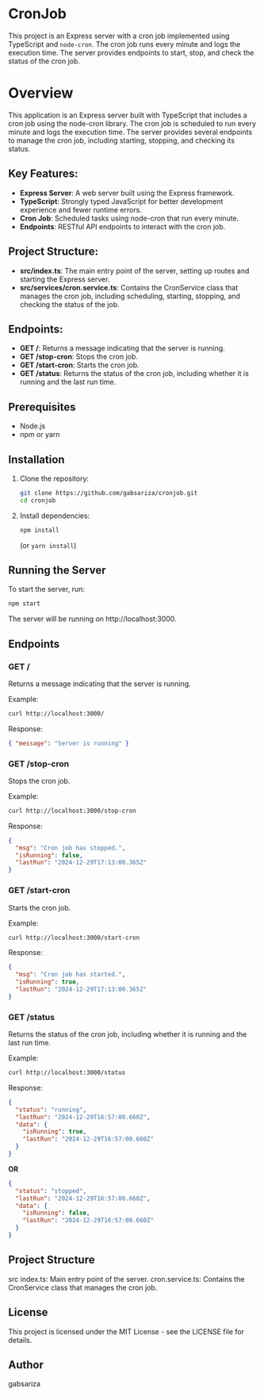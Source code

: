 # CronJob

This project is an Express server with a cron job implemented using TypeScript and `node-cron`. The cron job runs every minute and logs the execution time. The server provides endpoints to start, stop, and check the status of the cron job.

# Overview
This application is an Express server built with TypeScript that includes a cron job using the node-cron library. The cron job is scheduled to run every minute and logs the execution time. The server provides several endpoints to manage the cron job, including starting, stopping, and checking its status.

## Key Features:
- **Express Server**: A web server built using the Express framework.
- **TypeScript**: Strongly typed JavaScript for better development experience and fewer runtime errors.
- **Cron Job**: Scheduled tasks using node-cron that run every minute.
- **Endpoints**: RESTful API endpoints to interact with the cron job.

## Project Structure:
- **src/index.ts**: The main entry point of the server, setting up routes and starting the Express server.
- **src/services/cron.service.ts**: Contains the CronService class that manages the cron job, including scheduling, starting, stopping, and checking the status of the job.

## Endpoints:
- **GET /**: Returns a message indicating that the server is running.
- **GET /stop-cron**: Stops the cron job.
- **GET /start-cron**: Starts the cron job.
- **GET /status**: Returns the status of the cron job, including whether it is running and the last run time.

## Prerequisites

- Node.js
- npm or yarn

## Installation

1. Clone the repository:
   ```bash
   git clone https://github.com/gabsariza/cronjob.git
   cd cronjob
   ```
2. Install dependencies:
   ```bash
   npm install
   ```
   (or `yarn install`)

## Running the Server
To start the server, run:
```bash
npm start
```
The server will be running on http://localhost:3000.

## Endpoints
### GET /
Returns a message indicating that the server is running.

Example:
```bash
curl http://localhost:3000/
```
Response:
```json
{ "message": "Server is running" }
```

### GET /stop-cron
Stops the cron job.

Example:
```bash
curl http://localhost:3000/stop-cron
```
Response:
```json
{
  "msg": "Cron job has stopped.",
  "isRunning": false,
  "lastRun": "2024-12-29T17:13:00.365Z"
}
```

### GET /start-cron
Starts the cron job.

Example:
```bash
curl http://localhost:3000/start-cron
```
Response:
```json
{
  "msg": "Cron job has started.",
  "isRunning": true,
  "lastRun": "2024-12-29T17:13:00.365Z"
}
```

### GET /status
Returns the status of the cron job, including whether it is running and the last run time.

Example:
```bash
curl http://localhost:3000/status
```
Response:
```json
{
  "status": "running",
  "lastRun": "2024-12-29T16:57:00.660Z",
  "data": {
    "isRunning": true,
    "lastRun": "2024-12-29T16:57:00.660Z"
  }
}
```
**OR**
```json
{
  "status": "stopped",
  "lastRun": "2024-12-29T16:57:00.660Z",
  "data": {
    "isRunning": false,
    "lastRun": "2024-12-29T16:57:00.660Z"
  }
}
```

## Project Structure
src
index.ts: Main entry point of the server.
cron.service.ts: Contains the CronService class that manages the cron job.

## License
This project is licensed under the MIT License - see the LICENSE file for details.

## Author
gabsariza
